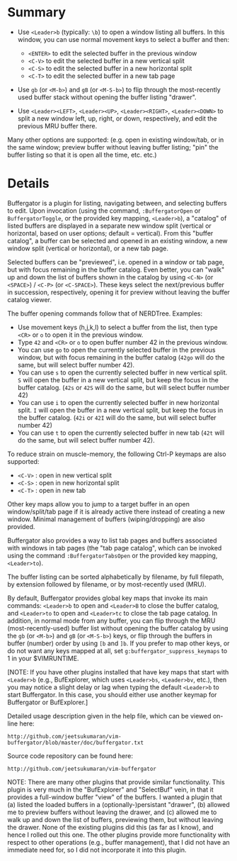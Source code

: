 Summary
=======

- Use `<Leader>b` (typically: `\b`) to open a window listing all buffers. In this
  window, you can use normal movement keys to select a buffer and then:

    - `<ENTER>` to edit the selected buffer in the previous window
    - `<C-V>` to edit the selected buffer in a new vertical split
    - `<C-S>` to edit the selected buffer in a new horizontal split
    - `<C-T>` to edit the selected buffer in a new tab page

- Use `gb` (or `<M-b>`) and `gB` (or `<M-S-b>`) to flip through the most-recently
  used buffer stack without opening the buffer listing "drawer".
- Use `<Leader><LEFT>`, `<Leader><UP>`, `<Leader><RIGHT>`, `<Leader><DOWN>` to
  split a new window left, up, right, or down, respectively, and edit the
  previous MRU buffer there.

Many other options are supported: (e.g. open in existing window/tab, or in the
same window; preview buffer without leaving buffer listing; "pin" the buffer
listing so that it is open all the time, etc. etc.)

Details
=======

Buffergator is a plugin for listing, navigating between, and selecting buffers
to edit. Upon invocation (using the command, `:BuffergatorOpen` or
`BuffergatorToggle`, or the provided key mapping, `<Leader>b`), a "catalog" of
listed buffers are displayed in a separate new window split (vertical or
horizontal, based on user options; default = vertical).  From this "buffer
catalog", a buffer can be selected and opened in an existing window, a new
window split (vertical or horizontal), or a new tab page.

Selected buffers can be "previewed", i.e. opened in a window or tab page, but
with focus remaining in the buffer catalog. Even better, you can "walk" up and
down the list of buffers shown in the catalog by using `<C-N>` (or `<SPACE>`) /
`<C-P>` (or `<C-SPACE>`). These keys select the next/previous buffer in succession,
respectively, opening it for preview without leaving the buffer catalog
viewer.

The buffer opening commands follow that of NERDTree. Examples:

  - Use movement keys (h,j,k,l) to select a buffer from the list, then type
    `<CR>` or `o` to open it in the previous window.
  - Type `42` and `<CR>` or `o` to open buffer number 42 in the previous
    window.
  - You can use `go` to open the currently selected buffer in the previous
    window, but with focus remaining in the buffer catalog (`42go` will do
    the same, but will select buffer number 42).
  - You can use `s` to open the currently selected buffer in new vertical
    split. `S` will open the buffer in a new vertical split, but keep the
    focus in the buffer catalog.  (`42s` or `42S` will do the same, but will
    select buffer number 42)
  - You can use `i` to open the currently selected buffer in new horizontal
    split. `I` will open the buffer in a new vertical split, but keep the
    focus in the buffer catalog.  (`42i` or `42I` will do the same, but will
    select buffer number 42)
  - You can use `t` to open the currently selected buffer in new tab (`42t`
    will do the same, but will select buffer number 42).

To reduce strain on muscle-memory, the following Ctrl-P keymaps are also
supported:

   - `<C-V>` : open in new vertical split
   - `<C-S>` : open in new horizontal split
   - `<C-T>` : open in new tab

Other key maps allow you to jump to a target buffer in an open
window/split/tab page if it is already active there instead of creating a new
window. Minimal management of buffers (wiping/dropping) are also provided.

Buffergator also provides a way to list tab pages and buffers associated with
windows in tab pages (the "tab page catalog", which can be invoked using the
command `:BuffergatorTabsOpen` or the provided key mapping, `<Leader>to`).

The buffer listing can be sorted alphabetically by filename, by full filepath,
by extension followed by filename, or by most-recently used (MRU).

By default, Buffergator provides global key maps that invoke its main commands:
`<Leader>b` to open and `<Leader>B` to close the buffer catalog, and
`<Leader>to` to open and `<Leader>tc` to close the tab page catalog.  In
addition, in normal mode from any buffer, you can flip through the MRU
(most-recently-used) buffer list without opening the buffer catalog by using
the `gb` (or `<M-b>`) and `gB` (or `<M-S-b>`) keys, or flip through the buffers
in buffer (number) order by using `[b` and `]b`.  If you prefer to map other
keys, or do not want any keys mapped at all, set
`g:buffergator_suppress_keymaps` to 1 in your $VIMRUNTIME.

[NOTE: If you have other plugins installed that have key maps that start with
`<Leader>b` (e.g., BufExplorer, which uses `<Leader>bs`, `<Leader>bv`, etc.),
then you may notice a slight delay or lag when typing the default `<Leader>b`
to start Buffergator. In this case, you should either use another keymap for
Buffergator or BufExplorer.]

Detailed usage description given in the help file, which can be viewed on-line
here:

    http://github.com/jeetsukumaran/vim-buffergator/blob/master/doc/buffergator.txt

Source code repository can be found here:

    http://github.com/jeetsukumaran/vim-buffergator

NOTE: There are many other plugins that provide similar functionality. This
plugin is very much in the "BufExplorer" and "SelectBuf" vein, in that it
provides a full-window buffer "view" of the buffers. I wanted a plugin that (a)
listed the loaded buffers in a (optionally-)persistant "drawer", (b) allowed me
to preview buffers without leaving the drawer, and (c) allowed me to walk up
and down the list of buffers, previewing them, but without leaving the drawer.
None of the existing plugins did this (as far as I know), and hence I rolled
out this one. The other plugins provide more functionality with respect to
other operations (e.g., buffer management), that I did not have an immediate
need for, so I did not incorporate it into this plugin.

